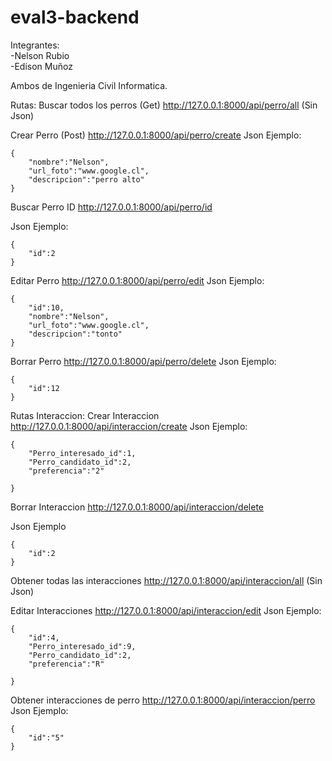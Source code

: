 # eval3-backend

Integrantes:</br>
-Nelson Rubio</br>
-Edison Muñoz </br>

Ambos de Ingenieria Civil Informatica.


Rutas:
Buscar todos los perros (Get)
http://127.0.0.1:8000/api/perro/all
(Sin Json)

Crear Perro (Post)
http://127.0.0.1:8000/api/perro/create
Json Ejemplo:
```
{
	"nombre":"Nelson",
	"url_foto":"www.google.cl",
	"descripcion":"perro alto"
}
```


Buscar Perro ID
http://127.0.0.1:8000/api/perro/id

Json Ejemplo:
```
{
	"id":2
}
```
Editar Perro 
http://127.0.0.1:8000/api/perro/edit
Json Ejemplo:
```
{
	"id":10,
	"nombre":"Nelson",
	"url_foto":"www.google.cl",
	"descripcion":"tonto"
}
```

Borrar Perro
http://127.0.0.1:8000/api/perro/delete
Json Ejemplo:
```
{
	"id":12
}
```


Rutas Interaccion:
Crear Interaccion
http://127.0.0.1:8000/api/interaccion/create
Json Ejemplo:
```
{
	"Perro_interesado_id":1,
	"Perro_candidato_id":2,
	"preferencia":"2"
	
}
```

Borrar Interaccion
http://127.0.0.1:8000/api/interaccion/delete

Json Ejemplo
```
{
	"id":2
}
```

Obtener todas las interacciones
http://127.0.0.1:8000/api/interaccion/all
(Sin Json)


Editar Interacciones
http://127.0.0.1:8000/api/interaccion/edit
Json Ejemplo:
```
{
	"id":4,
	"Perro_interesado_id":9,
	"Perro_candidato_id":2,
	"preferencia":"R"
	
}
```

Obtener interacciones de perro
http://127.0.0.1:8000/api/interaccion/perro
Json Ejemplo:
```
{
	"id":"5"
}
```


